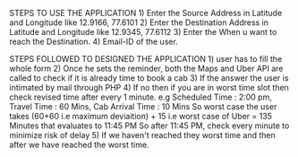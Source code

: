 STEPS TO USE THE APPLICATION
    1) Enter the Source Address in Latitude and Longitude like 12.9166, 77.6101
    2) Enter the Destination Address in Latitude and Longitude like 12.9345, 77.6112
    3) Enter the When u want to reach the Destination.
    4) Email-ID of the user.

STEPS FOLLOWED TO DESIGNED THE APPLICATION
    1) user has to fill the whole form
    2) Once he sets the reminder, both the Maps and Uber API are called to check if it is already time to book a cab
    3) If the answer the user is intimated by mail through PHP
    4) If no then if you are in worst time slot then check revised time after every 1 minute.
        e.g Scheduled Time : 2:00 pm, Travel Time : 60 Mins, Cab Arrival Time : 10 Mins
        So worst case the user takes (60+60 i.e maximum deviaition) + 15 i.e worst case of Uber = 135 Minutes that evaluates to 11:45 PM
        So after 11:45 PM, check every minute to minimize risk of delay
     5) If we haven't reached they worst time and then after we have reached the worst time.   
